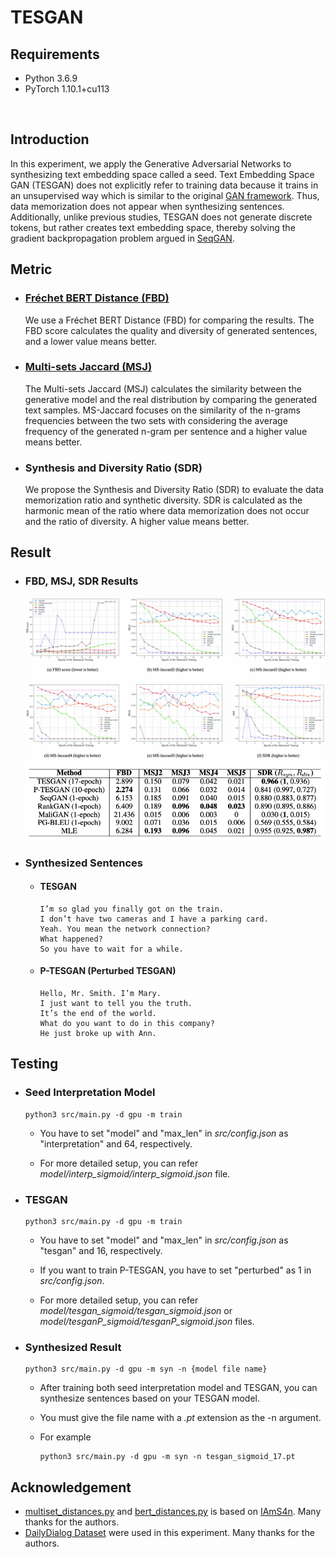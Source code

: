 # TESGAN
## Requirements
* Python 3.6.9
* PyTorch 1.10.1+cu113
<br>

## Introduction
In this experiment, we apply the Generative Adversarial Networks to synthesizing text embedding space called a seed.
Text Embedding Space GAN (TESGAN) does not explicitly refer to training data because it trains in an unsupervised way which is similar to the original [GAN framework](https://proceedings.neurips.cc/paper/2014/file/5ca3e9b122f61f8f06494c97b1afccf3-Paper.pdf).
Thus, data memorization does not appear when synthesizing sentences.
Additionally, unlike previous studies, TESGAN does not generate discrete tokens, but rather creates text embedding space, thereby solving the gradient backpropagation problem argued in [SeqGAN](https://github.com/LantaoYu/SeqGAN).
<br>

## Metric
* ### [Fréchet BERT Distance (FBD)](https://github.com/IAmS4n/TextGenerationEvaluationMetrics)
    We use a Fréchet BERT Distance (FBD) for comparing the results.
    The FBD score calculates the quality and diversity of generated sentences, and a lower value means better.

* ### [Multi-sets Jaccard (MSJ)](https://github.com/IAmS4n/TextGenerationEvaluationMetrics)
    The Multi-sets Jaccard (MSJ) calculates the similarity between the generative model and the real distribution by comparing the generated text samples.
    MS-Jaccard focuses on the similarity of the n-grams frequencies between the two sets with considering the average frequency of the generated n-gram per sentence and a higher value means better.

* ### Synthesis and Diversity Ratio (SDR)
    We propose the Synthesis and Diversity Ratio (SDR) to evaluate the data memorization ratio and synthetic diversity.
    SDR is calculated as the harmonic mean of the ratio where data memorization does not occur and the ratio of diversity.
    A higher value means better.

## Result
* ### FBD, MSJ, SDR Results
    ![results1](result_figure/figure1.jpg)
    ![results2](result_figure/figure2.png)

* ### Synthesized Sentences
    * #### TESGAN
        ```
        I’m so glad you finally got on the train.
        I don’t have two cameras and I have a parking card.
        Yeah. You mean the network connection?
        What happened?
        So you have to wait for a while.
        ```

    * #### P-TESGAN (Perturbed TESGAN)
        ```
        Hello, Mr. Smith. I’m Mary.
        I just want to tell you the truth.
        It’s the end of the world.
        What do you want to do in this company?
        He just broke up with Ann.
        ```

## Testing
* ### Seed Interpretation Model
    ```
    python3 src/main.py -d gpu -m train
    ```
    * You have to set "model" and "max_len" in *src/config.json* as "interpretation" and 64, respectively.

    * For more detailed setup, you can refer *model/interp_sigmoid/interp_sigmoid.json* file.

* ### TESGAN
    ```
    python3 src/main.py -d gpu -m train
    ```
    * You have to set "model" and "max_len" in *src/config.json* as "tesgan" and 16, respectively.
    
    * If you want to train P-TESGAN, you have to set "perturbed" as 1 in *src/config.json*.

    * For more detailed setup, you can refer *model/tesgan_sigmoid/tesgan_sigmoid.json* or *model/tesganP_sigmoid/tesganP_sigmoid.json* files.

* ### Synthesized Result
    ```
    python3 src/main.py -d gpu -m syn -n {model file name}
    ```
    * After training both seed interpretation model and TESGAN, you can synthesize sentences based on your TESGAN model.
    
    * You must give the file name with a *.pt* extension as the -n argument.

    * For example
        ```
        python3 src/main.py -d gpu -m syn -n tesgan_sigmoid_17.pt
        ```
## Acknowledgement
* [multiset_distances.py](https://github.com/ljm565/TESGAN/blob/master/etc/multiset_distances.py) and [bert_distances.py](https://github.com/ljm565/TESGAN/blob/master/etc/bert_distances.py) is based on [IAmS4n](https://github.com/IAmS4n/TextGenerationEvaluationMetrics). Many thanks for the authors.
* [DailyDialog Dataset](https://github.com/facebookresearch/EmpatheticDialogues) were used in this experiment. Many thanks for the authors.

<!-- ## License
© 2022. Jun-Min Lee. All rights reserved.<br>
ljm56897@gmail.com, ljm565@kaist.ac.kr, ljm565@naver.com -->